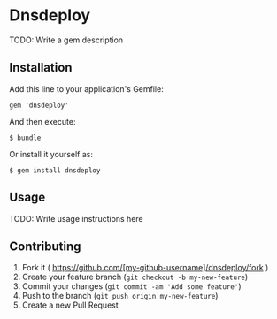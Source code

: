 # Dnsdeploy

TODO: Write a gem description

## Installation

Add this line to your application's Gemfile:

    gem 'dnsdeploy'

And then execute:

    $ bundle

Or install it yourself as:

    $ gem install dnsdeploy

## Usage

TODO: Write usage instructions here

## Contributing

1. Fork it ( https://github.com/[my-github-username]/dnsdeploy/fork )
2. Create your feature branch (`git checkout -b my-new-feature`)
3. Commit your changes (`git commit -am 'Add some feature'`)
4. Push to the branch (`git push origin my-new-feature`)
5. Create a new Pull Request
